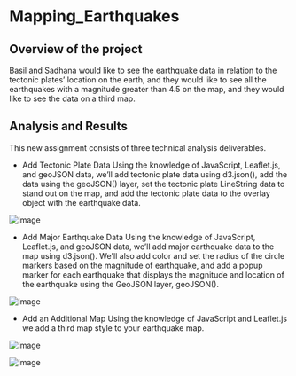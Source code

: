# Mapping_Earthquakes

## Overview of the project
Basil and Sadhana would like to see the earthquake data in relation to the tectonic plates’ location on the earth, and they would like to see all the earthquakes with a magnitude greater than 4.5 on the map, and they would like to see the data on a third map.

## Analysis and Results
This new assignment consists of three technical analysis deliverables.

* Add Tectonic Plate Data
Using the knowledge of JavaScript, Leaflet.js, and geoJSON data, we’ll add tectonic plate data using d3.json(), add the data using the geoJSON() layer, set the tectonic plate LineString data to stand out on the map, and add the tectonic plate data to the overlay object with the earthquake data.

![image](https://user-images.githubusercontent.com/111020934/201005999-1e0aafbc-3c62-41dc-a689-c48fdcf940d6.png)

* Add Major Earthquake Data
Using the knowledge of JavaScript, Leaflet.js, and geoJSON data, we’ll add major earthquake data to the map using d3.json(). We'll also add color and set the radius of the circle markers based on the magnitude of earthquake, and add a popup marker for each earthquake that displays the magnitude and location of the earthquake using the GeoJSON layer, geoJSON().

![image](https://user-images.githubusercontent.com/111020934/201006248-9f7e2a4d-d380-4888-84aa-c888d70f48d9.png)

* Add an Additional Map
Using the knowledge of JavaScript and Leaflet.js we add a third map style to your earthquake map.

![image](https://user-images.githubusercontent.com/111020934/201006414-d144abe4-ffdc-4b70-b3da-ed83bb2f1b4c.png)

![image](https://user-images.githubusercontent.com/111020934/201006526-2ae521fa-6b98-4e28-8801-61485e003f5a.png)

